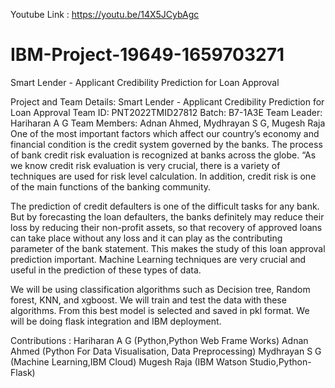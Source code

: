 Youtube Link : https://youtu.be/14X5JCybAgc

# IBM-Project-19649-1659703271
Smart Lender - Applicant Credibility Prediction for Loan Approval

Project and Team Details:
Smart Lender - Applicant Credibility Prediction for Loan Approval
Team ID: PNT2022TMID27812
Batch: B7-1A3E
Team Leader:  Hariharan A G
Team Members: Adnan Ahmed, Mydhrayan S G, Mugesh Raja
One of the most important factors which affect our country’s economy and financial condition is the credit system governed by the banks. The process of bank credit risk evaluation is recognized at banks across the globe. “As we know credit risk evaluation is very crucial, there is a variety of techniques are used for risk level calculation. In addition, credit risk is one of the main functions of the banking community.

The prediction of credit defaulters is one of the difficult tasks for any bank. But by forecasting the loan defaulters, the banks definitely may reduce their loss by reducing their non-profit assets, so that recovery of approved loans can take place without any loss and it can play as the contributing parameter of the bank statement. This makes the study of this loan approval prediction important. Machine Learning techniques are very crucial and useful in the prediction of these types of data.

We will be using classification algorithms such as Decision tree, Random forest, KNN, and xgboost. We will train and test the data with these algorithms. From this best model is selected and saved in pkl format. We will be doing flask integration and IBM deployment.

Contributions :
Hariharan A G  (Python,Python Web Frame Works)
Adnan Ahmed (Python For Data Visualisation, Data Preprocessing)
Mydhrayan S G (Machine Learning,IBM Cloud)
Mugesh Raja (IBM Watson Studio,Python-Flask)

